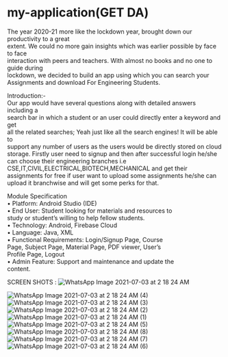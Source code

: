 # my-application(GET DA)
The year 2020-21 more like the lockdown year, brought down our productivity to a great  
extent. We could no more gain insights which was earlier possible by face to face  
interaction with peers and teachers. With almost no books and no one to guide during  
lockdown, we decided to build an app using which you can search your Assignments and download For Engineering Students. 


 
 Introduction:-  
Our app would have several questions along with detailed answers including a  
search bar in which a student or an user could directly enter a keyword and get  
all the related searches; Yeah just like all the search engines! It will be able to  
support any number of users as the users would be directly stored on cloud  
storage.
Firstly user need to signup and then after successful login he/she can choose their engineering branches i.e CSE,IT,CIVIL,ELECTRICAL,BIOTECH,MECHANICAL
and get their assignments for free 
if user want to upload some assignments he/she can upload it branchwise and will get some perks for that.


Module Specification  
• Platform: Android Studio (IDE)  
• End User: Student looking for materials and resources to  
study or student’s willing to help fellow students.   
• Technology: Android, Firebase Cloud  
• Language: Java, XML  
• Functional Requirements: Login/Signup Page, Course  
Page, Subject Page, Material Page, PDF viewer, User’s  
Profile Page, Logout  
• Admin Feature: Support and maintenance and update the  
content.   

SCREEN SHOTS :
![WhatsApp Image 2021-07-03 at 2 18 24 AM](https://user-images.githubusercontent.com/75107024/124349671-5493ef00-dba5-11eb-9c7d-9051b8da9ca5.jpeg)


![WhatsApp Image 2021-07-03 at 2 18 24 AM (4)](https://user-images.githubusercontent.com/75107024/124349818-09c6a700-dba6-11eb-8252-52f1a320e634.jpeg)
![WhatsApp Image 2021-07-03 at 2 18 24 AM (3)](https://user-images.githubusercontent.com/75107024/124349819-0a5f3d80-dba6-11eb-8ae4-94af2afd3801.jpeg)
![WhatsApp Image 2021-07-03 at 2 18 24 AM (2)](https://user-images.githubusercontent.com/75107024/124349820-0a5f3d80-dba6-11eb-8dee-6c3fdb028019.jpeg)
![WhatsApp Image 2021-07-03 at 2 18 24 AM (1)](https://user-images.githubusercontent.com/75107024/124349807-fadff480-dba5-11eb-8977-257c72b0f282.jpeg)
![WhatsApp Image 2021-07-03 at 2 18 24 AM (5)](https://user-images.githubusercontent.com/75107024/124349817-092e1080-dba6-11eb-9c97-3c025ce283ca.jpeg)
![WhatsApp Image 2021-07-03 at 2 18 24 AM (8)](https://user-images.githubusercontent.com/75107024/124349814-07644d00-dba6-11eb-8ae1-5a359cdcaf7b.jpeg)
![WhatsApp Image 2021-07-03 at 2 18 24 AM (7)](https://user-images.githubusercontent.com/75107024/124349815-08957a00-dba6-11eb-9642-ca5c7bb16d22.jpeg)
![WhatsApp Image 2021-07-03 at 2 18 24 AM (6)](https://user-images.githubusercontent.com/75107024/124349816-092e1080-dba6-11eb-95fe-a53d3a64612b.jpeg)

